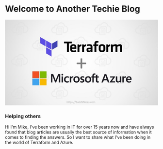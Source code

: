 # Welcome to Another Techie Blog
![Terraform](./images/Terraform_on_Azure.jpeg)
### Helping others



Hi I'm Mike, I've been working in IT for over 15 years now and have always found that blog articles are usually the best source of information when it comes to finding the answers. So I want to share what I've been doing in the world of Terraform and Azure. 